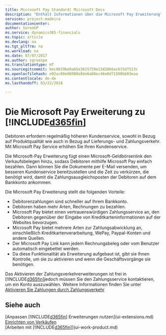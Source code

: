 ```yaml
---
title: Microsoft Pay Standard| Microsoft Docs
description: "Enthält Informationen über die Microsoft Pay Erweiterung"
services: project-madeira
documentationcenter: 
author: SorenGP
ms.service: dynamics365-financials
ms.topic: article
ms.devlang: na
ms.tgt_pltfrm: na
ms.workload: na
ms.date: 07/07/2017
ms.author: sgroespe
ms.translationtype: HT
ms.sourcegitcommit: bec0619be0a65e3625759e13d2866ac615d7513c
ms.openlocfilehash: e92ac00e08008e8de6a60ec46e0d71500bb03eaa
ms.contentlocale: de-de
ms.lasthandoff: 03/22/2018

---
```

# <a name="the-microsoft-pay-extension-to-included365finincludesd365finlongmdmd"></a>Die Microsoft Pay Erweiterung zu [!INCLUDE[d365fin](includes/d365fin_long_md.md)]
Debitoren erfordern regelmäßig höheren Kundenservice, sowohl in Bezug auf Produktqualität wie auch in Bezug auf Lieferungs- und Zahlungsverkehr. Mit Microsoft Pay Service erhöhen Sie Ihren Kundenservice.

Die Microsoft-Pay Erweiterung fügt einen Microsoft-Geldbörsenlink den Verkaufsbelegen hinzu, sodass Debitoren mithilfe Microsoft Pay einfach bezahlen. Dann können Sie die Dokumente per E-Mail versenden, um besseren Kundenservice bereitzustellen und die Zeit zu verkürzen, die benötigt wird, damit die Zahlungsausgleichsposten der Debitoren auf dem Bankkonto ankommen.

Die Microsoft Pay Erweiterung stellt die folgenden Vorteile:
- Debitorenzahlungen sind schneller auf Ihrem Bankkonto.
- Debitoren haben mehr Arten, Rechnungen zu bezahlen.
- Microsoft Pay bietet einen vertrauenswürdigen Zahlungsservice an, den Debitoren gegenüber der Eingabe von Kreditkarteninformationen auf der Websites bevorzugen.
- Microsoft Pay bietet mehrere Arten zur Zahlungsabwicklung an, einschließlich Kreditkartenverarbeitung, WePay, Paypal-Konten und andere Quellen.
- Der Microsoft Pay Link kann jedem Rechnungsbeleg oder vom Benutzer automatisch eingebettet werden.
- Da diese Funktionalität als Erweiterung aufgebaut ist, gibt sie Ihnen Kontrolle, um sie zu aktivieren und wenn die Geschäftsvorgänge sie benötigen.

Das Aktivieren der Zahlungsverkehrerweiterungen ist frei in [!INCLUDE[d365fin](includes/d365fin_md.md)]jedoch müssen Sie den Zahlungsservice kontaktieren, um ein Konto auszuwählen. Weitere Informationen finden Sie unter [Aktivieren Sie Zahlungen durch Zahlungsverkehr](sales-how-enable-payment-service-extensions.md)

## <a name="see-also"></a>Siehe auch
[Anpassen [!INCLUDE[d365fin](includes/d365fin_md.md)] Erweiterungen nutzen](ui-extensions.md)  
[Einrichten von Verkäufen](sales-setup-sales.md)  
[Arbeiten mit [!INCLUDE[d365fin](includes/d365fin_md.md)]](ui-work-product.md)

